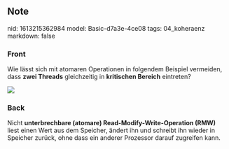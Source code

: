 ## Note
nid: 1613215362984
model: Basic-d7a3e-4ce08
tags: 04_koheraenz
markdown: false

### Front
Wie lässt sich mit atomaren Operationen in folgendem Beispiel
vermeiden, dass <b>zwei Threads</b> gleichzeitig in <b>kritischen
Bereich</b> eintreten?
<div><img src=
"paste-ff520d8d7dde42bee11ef6aecec3cb2cd89b4ccd.jpg"></div>

### Back
Nicht <b>unterbrechbare (atomare) Read-Modify-Write-Operation
(RMW)</b> liest einen Wert aus dem Speicher, ändert ihn und
schreibt ihn wieder in Speicher zurück, ohne dass ein anderer
Prozessor darauf zugreifen kann.
